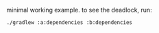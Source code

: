 minimal working example. to see the deadlock, run:

```
./gradlew :a:dependencies :b:dependencies
```
